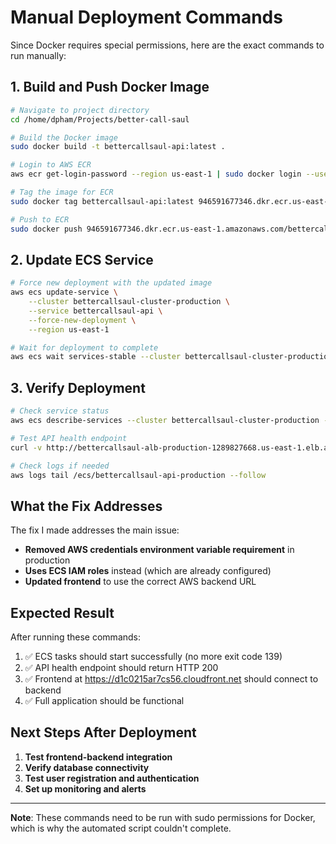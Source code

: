 # Manual Deployment Commands

Since Docker requires special permissions, here are the exact commands to run manually:

## 1. Build and Push Docker Image

```bash
# Navigate to project directory
cd /home/dpham/Projects/better-call-saul

# Build the Docker image
sudo docker build -t bettercallsaul-api:latest .

# Login to AWS ECR
aws ecr get-login-password --region us-east-1 | sudo docker login --username AWS --password-stdin 946591677346.dkr.ecr.us-east-1.amazonaws.com

# Tag the image for ECR
sudo docker tag bettercallsaul-api:latest 946591677346.dkr.ecr.us-east-1.amazonaws.com/bettercallsaul-api:latest

# Push to ECR
sudo docker push 946591677346.dkr.ecr.us-east-1.amazonaws.com/bettercallsaul-api:latest
```

## 2. Update ECS Service

```bash
# Force new deployment with the updated image
aws ecs update-service \
    --cluster bettercallsaul-cluster-production \
    --service bettercallsaul-api \
    --force-new-deployment \
    --region us-east-1

# Wait for deployment to complete
aws ecs wait services-stable --cluster bettercallsaul-cluster-production --services bettercallsaul-api --region us-east-1
```

## 3. Verify Deployment

```bash
# Check service status
aws ecs describe-services --cluster bettercallsaul-cluster-production --services bettercallsaul-api --query "services[0].[serviceName,status,runningCount,desiredCount]" --output table

# Test API health endpoint
curl -v http://bettercallsaul-alb-production-1289827668.us-east-1.elb.amazonaws.com/health

# Check logs if needed
aws logs tail /ecs/bettercallsaul-api-production --follow
```

## What the Fix Addresses

The fix I made addresses the main issue:
- **Removed AWS credentials environment variable requirement** in production
- **Uses ECS IAM roles** instead (which are already configured)
- **Updated frontend** to use the correct AWS backend URL

## Expected Result

After running these commands:
1. ✅ ECS tasks should start successfully (no more exit code 139)
2. ✅ API health endpoint should return HTTP 200
3. ✅ Frontend at https://d1c0215ar7cs56.cloudfront.net should connect to backend
4. ✅ Full application should be functional

## Next Steps After Deployment

1. **Test frontend-backend integration**
2. **Verify database connectivity**
3. **Test user registration and authentication**
4. **Set up monitoring and alerts**

---

**Note**: These commands need to be run with sudo permissions for Docker, which is why the automated script couldn't complete.